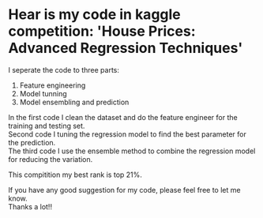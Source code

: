 # Hear is my code in kaggle competition: 'House Prices: Advanced Regression Techniques'  

I seperate the code to three parts:  
1. Feature engineering 
2. Model tunning  
3. Model ensembling and prediction  

In the first code I clean the dataset and do the feature engineer for the training and testing set.  
Second code I tuning the regression model to find the best parameter for the prediction.  
The third code I use the ensemble method to combine the regression model for reducing the variation.  

This compitition my best rank is top 21%.  

If you have any good suggestion for my code, please feel free to let me know.  
Thanks a lot!!  
